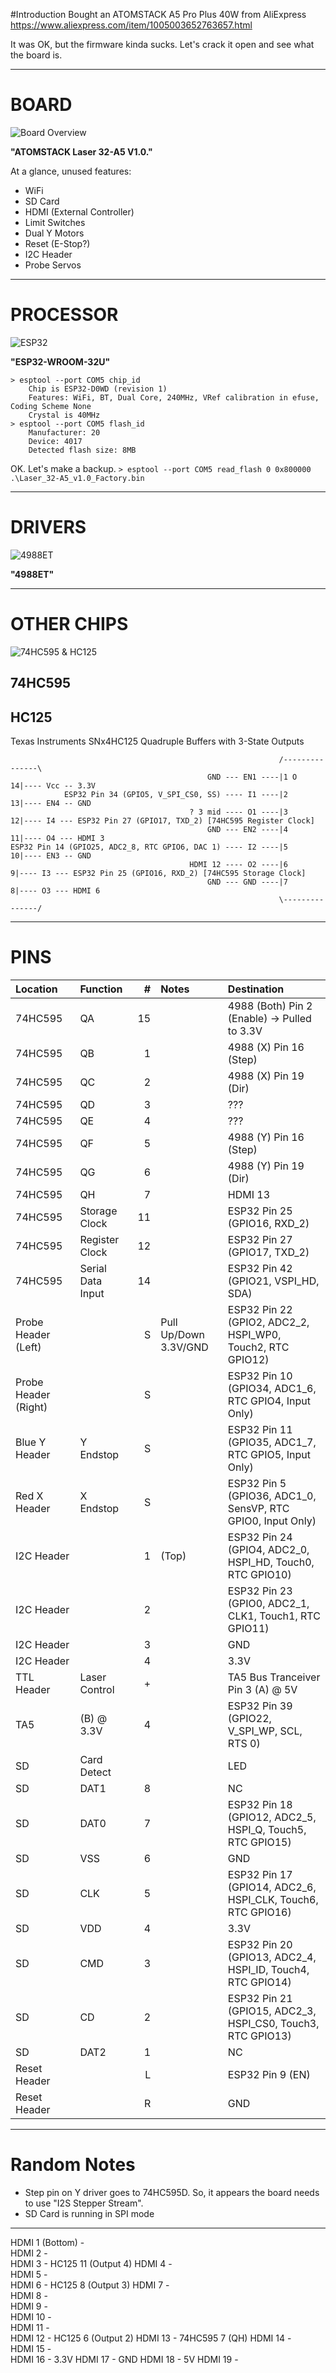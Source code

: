 #Introduction
Bought an ATOMSTACK A5 Pro Plus 40W from AliExpress
https://www.aliexpress.com/item/1005003652763657.html

It was OK, but the firmware kinda sucks.
Let's crack it open and see what the board is.

----------------

# BOARD

![Board Overview]()

**"ATOMSTACK Laser 32-A5 V1.0."**

At a glance, unused features:
- WiFi
- SD Card
- HDMI (External Controller)
- Limit Switches
- Dual Y Motors
- Reset (E-Stop?)
- I2C Header
- Probe Servos

----------------

# PROCESSOR

![ESP32]()

**"ESP32-WROOM-32U"**

```
> esptool --port COM5 chip_id
    Chip is ESP32-D0WD (revision 1)
    Features: WiFi, BT, Dual Core, 240MHz, VRef calibration in efuse, Coding Scheme None
    Crystal is 40MHz
> esptool --port COM5 flash_id
    Manufacturer: 20
    Device: 4017
    Detected flash size: 8MB
```

OK. Let's make a backup.
`> esptool --port COM5 read_flash 0 0x800000 .\Laser_32-A5_v1.0_Factory.bin`

----------------

# DRIVERS

![4988ET]()

**"4988ET"**

----------------

# OTHER CHIPS

![74HC595 & HC125]()

## 74HC595



## HC125

Texas Instruments SNx4HC125
Quadruple Buffers with 3-State Outputs

```
                                                            /---------------\
                                            GND --- EN1 ----|1 O          14|---- Vcc -- 3.3V
            ESP32 Pin 34 (GPIO5, V_SPI_CS0, SS) ---- I1 ----|2            13|---- EN4 -- GND
                                        ? 3 mid ---- O1 ----|3            12|---- I4 --- ESP32 Pin 27 (GPIO17, TXD_2) [74HC595 Register Clock]
                                            GND --- EN2 ----|4            11|---- O4 --- HDMI 3
ESP32 Pin 14 (GPIO25, ADC2_8, RTC GPIO6, DAC 1) ---- I2 ----|5            10|---- EN3 -- GND
                                        HDMI 12 ---- O2 ----|6             9|---- I3 --- ESP32 Pin 25 (GPIO16, RXD_2) [74HC595 Storage Clock]
                                            GND --- GND ----|7             8|---- O3 --- HDMI 6
                                                            \---------------/
```

----------------

# PINS

| Location | Function           |  # | Notes | Destination                                                                  |
| :-       | :-                 | -: | :-    | :-                                                                           |
| 74HC595  | QA                 | 15 |       | 4988 (Both) Pin 2 (Enable) -> Pulled to 3.3V                                 |
| 74HC595  | QB                 |  1 |       | 4988 (X) Pin 16 (Step)                                                       |
| 74HC595  | QC                 |  2 |       | 4988 (X) Pin 19 (Dir)                                                        |
| 74HC595  | QD                 |  3 |       | ???                                                                          |
| 74HC595  | QE                 |  4 |       | ???                                                                          |
| 74HC595  | QF                 |  5 |       | 4988 (Y) Pin 16 (Step)                                                       |
| 74HC595  | QG                 |  6 |       | 4988 (Y) Pin 19 (Dir)                                                        |
| 74HC595  | QH                 |  7 |       | HDMI 13                                                                      |
| 74HC595  | Storage Clock      | 11 |       | ESP32 Pin 25 (GPIO16, RXD_2)                                                 |
| 74HC595  | Register Clock     | 12 |       | ESP32 Pin 27 (GPIO17, TXD_2)                                                 |
| 74HC595  | Serial Data Input  | 14 |       | ESP32 Pin 42 (GPIO21, VSPI_HD, SDA)                                          |
| Probe Header (Left)  |        |  S | Pull Up/Down 3.3V/GND | ESP32 Pin 22 (GPIO2, ADC2_2, HSPI_WP0, Touch2, RTC GPIO12)   |
| Probe Header (Right) |        |  S |       | ESP32 Pin 10 (GPIO34, ADC1_6, RTC GPIO4, Input Only)                         |
| Blue Y Header | Y Endstop     |  S |       | ESP32 Pin 11 (GPIO35, ADC1_7, RTC GPIO5, Input Only)                         |
| Red X Header  | X Endstop     |  S |       | ESP32 Pin 5 (GPIO36, ADC1_0, SensVP, RTC GPIO0, Input Only)                  |
| I2C Header    |               |  1 | (Top) | ESP32 Pin 24 (GPIO4, ADC2_0, HSPI_HD, Touch0, RTC GPIO10)                    |
| I2C Header    |               |  2 |       | ESP32 Pin 23 (GPIO0, ADC2_1, CLK1, Touch1, RTC GPIO11)                       |
| I2C Header    |               |  3 |       | GND                                                                          |
| I2C Header    |               |  4 |       | 3.3V                                                                         |
| TTL Header    | Laser Control |  + |       | TA5 Bus Tranceiver Pin 3 (A) @ 5V                                            |
| TA5           | (B) @ 3.3V    |  4 |       | ESP32 Pin 39 (GPIO22, V_SPI_WP, SCL, RTS 0)                                  |
| SD            | Card Detect   |    |       | LED                                                                          |
| SD            | DAT1          |  8 |       | NC                                                                           |
| SD            | DAT0          |  7 |       | ESP32 Pin 18 (GPIO12, ADC2_5, HSPI_Q, Touch5, RTC GPIO15)                    |
| SD            | VSS           |  6 |       | GND                                                                          |
| SD            | CLK           |  5 |       | ESP32 Pin 17 (GPIO14, ADC2_6, HSPI_CLK, Touch6, RTC GPIO16)                  |
| SD            | VDD           |  4 |       | 3.3V                                                                         |
| SD            | CMD           |  3 |       | ESP32 Pin 20 (GPIO13, ADC2_4, HSPI_ID, Touch4, RTC GPIO14)                   |
| SD            | CD            |  2 |       | ESP32 Pin 21 (GPIO15, ADC2_3, HSPI_CS0, Touch3, RTC GPIO13)                  |
| SD            | DAT2          |  1 |       | NC                                                                           |
| Reset Header  |               |  L |       | ESP32 Pin 9 (EN)                                                             |
| Reset Header  |               |  R |       | GND                                                                          |


----------------

# Random Notes

- Step pin on Y driver goes to 74HC595D. So, it appears the board needs to use "I2S Stepper Stream".
- SD Card is running in SPI mode

----------------



HDMI 1 (Bottom) -   
HDMI 2          -   
HDMI 3          -   HC125 11 (Output 4)
HDMI 4          -   
HDMI 5          -   
HDMI 6          -   HC125 8 (Output 3)
HDMI 7          -   
HDMI 8          -   
HDMI 9          -   
HDMI 10         -   
HDMI 11         -   
HDMI 12         -   HC125 6 (Output 2)
HDMI 13         -   74HC595 7 (QH)
HDMI 14         -   
HDMI 15         -   
HDMI 16         -   3.3V
HDMI 17         -   GND
HDMI 18         -   5V
HDMI 19         -   